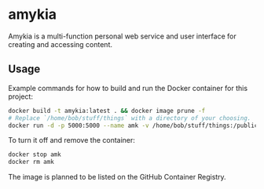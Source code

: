 # amykia

Amykia is a multi-function personal web service and user interface for creating and accessing content. 


## Usage

Example commands for how to build and run the Docker container for this project:
```sh
docker build -t amykia:latest . && docker image prune -f
# Replace `/home/bob/stuff/things` with a directory of your choosing.
docker run -d -p 5000:5000 --name amk -v /home/bob/stuff/things:/public amykia:latest
```

To turn it off and remove the container:
```sh
docker stop amk
docker rm amk
```

The image is planned to be listed on the GitHub Container Registry.
